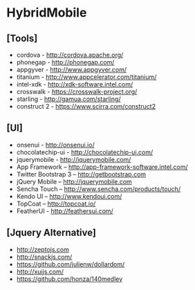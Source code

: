 
# HybridMobile

## [Tools]
* cordova - http://cordova.apache.org/
* phonegap - http://phonegap.com/
* appgyver - http://www.appgyver.com/
* titanium - http://www.appcelerator.com/titanium/
* intel-xdk - http://xdk-software.intel.com/
* crosswalk - https://crosswalk-project.org/
* starling - http://gamua.com/starling/
* construct 2 - https://www.scirra.com/construct2


## [UI]
* onsenui - http://onsenui.io/ 
* chocolatechip-ui - http://chocolatechip-ui.com/ 
* jquerymobile - http://jquerymobile.com/ 
* App Framework – http://app-framework-software.intel.com/ 
* Twitter Bootstrap 3 – http://getbootstrap.com
* jQuery Mobile – http://jquerymobile.com
* Sencha Touch – http://www.sencha.com/products/touch/
* Kendo UI – http://www.kendoui.com/
* TopCoat – http://topcoat.io/
* FeatherUI - http://feathersui.com/

## [Jquery Alternative]
* http://zeptojs.com
* http://snackjs.com/
* https://github.com/julienw/dollardom/
* http://xuijs.com/
* https://github.com/honza/140medley

